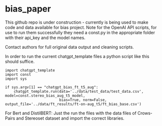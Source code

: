 # bias_paper


This github repo is under construction - currently is being used to make code and data available for bias project.
Note for the OpenAI API scripts, for use to run them successfully they need a const.py in the appropriate folder with their api_key and the model names.

Contact authors for full original data output and cleaning scripts.


In order to run the current chatgpt_template files a python script like this should suffice.
```
import chatgpt_template
import const
import sys

if sys.argv[1] == "chatgpt_bias_ft_t5_aug":
    chatgpt_template.run(data='../data/test_data/test_data.csv', model=const.stereo_bias_aug_t5_model,
                         bias=True, norm=False, output_file='../data/ft_results/ft-on-aug_t5/ft_bias_base.csv')
```
For Bert and DistilBERT:
Just the run the files with the data files of Crows-Pairs and Stereoset dataset and import the correct libraries.
